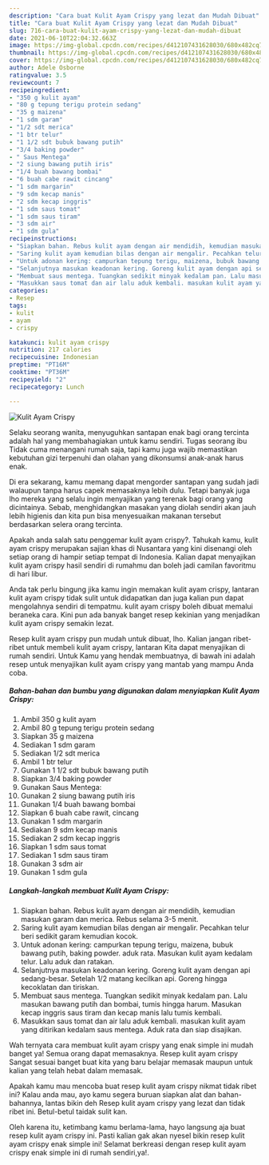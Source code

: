 ```yaml
---
description: "Cara buat Kulit Ayam Crispy yang lezat dan Mudah Dibuat"
title: "Cara buat Kulit Ayam Crispy yang lezat dan Mudah Dibuat"
slug: 716-cara-buat-kulit-ayam-crispy-yang-lezat-dan-mudah-dibuat
date: 2021-06-10T22:04:32.663Z
image: https://img-global.cpcdn.com/recipes/d412107431628030/680x482cq70/kulit-ayam-crispy-foto-resep-utama.jpg
thumbnail: https://img-global.cpcdn.com/recipes/d412107431628030/680x482cq70/kulit-ayam-crispy-foto-resep-utama.jpg
cover: https://img-global.cpcdn.com/recipes/d412107431628030/680x482cq70/kulit-ayam-crispy-foto-resep-utama.jpg
author: Adele Osborne
ratingvalue: 3.5
reviewcount: 7
recipeingredient:
- "350 g kulit ayam"
- "80 g tepung terigu protein sedang"
- "35 g maizena"
- "1 sdm garam"
- "1/2 sdt merica"
- "1 btr telur"
- "1 1/2 sdt bubuk bawang putih"
- "3/4 baking powder"
- " Saus Mentega"
- "2 siung bawang putih iris"
- "1/4 buah bawang bombai"
- "6 buah cabe rawit cincang"
- "1 sdm margarin"
- "9 sdm kecap manis"
- "2 sdm kecap inggris"
- "1 sdm saus tomat"
- "1 sdm saus tiram"
- "3 sdm air"
- "1 sdm gula"
recipeinstructions:
- "Siapkan bahan. Rebus kulit ayam dengan air mendidih, kemudian masukan garam dan merica. Rebus selama 3-5 menit."
- "Saring kulit ayam kemudian bilas dengan air mengalir. Pecahkan telur beri sedikit garam kemudian kocok."
- "Untuk adonan kering: campurkan tepung terigu, maizena, bubuk bawang putih, baking powder. aduk rata. Masukan kulit ayam kedalam telur. Lalu aduk dan ratakan."
- "Selanjutnya masukan keadonan kering. Goreng kulit ayam dengan api sedang-besar. Setelah 1/2 matang kecilkan api. Goreng hingga kecoklatan dan tiriskan."
- "Membuat saus mentega. Tuangkan sedikit minyak kedalam pan. Lalu masukan bawang putih dan bombai, tumis hingga harum. Masukan kecap inggris saus tiram dan kecap manis lalu tumis kembali."
- "Masukkan saus tomat dan air lalu aduk kembali. masukan kulit ayam yang ditirikan kedalam saus mentega. Aduk rata dan siap disajikan."
categories:
- Resep
tags:
- kulit
- ayam
- crispy

katakunci: kulit ayam crispy 
nutrition: 217 calories
recipecuisine: Indonesian
preptime: "PT16M"
cooktime: "PT36M"
recipeyield: "2"
recipecategory: Lunch

---
```



![Kulit Ayam Crispy](https://img-global.cpcdn.com/recipes/d412107431628030/680x482cq70/kulit-ayam-crispy-foto-resep-utama.jpg)

Selaku seorang wanita, menyuguhkan santapan enak bagi orang tercinta adalah hal yang membahagiakan untuk kamu sendiri. Tugas seorang ibu Tidak cuma menangani rumah saja, tapi kamu juga wajib memastikan kebutuhan gizi terpenuhi dan olahan yang dikonsumsi anak-anak harus enak.

Di era  sekarang, kamu memang dapat mengorder santapan yang sudah jadi walaupun tanpa harus capek memasaknya lebih dulu. Tetapi banyak juga lho mereka yang selalu ingin menyajikan yang terenak bagi orang yang dicintainya. Sebab, menghidangkan masakan yang diolah sendiri akan jauh lebih higienis dan kita pun bisa menyesuaikan makanan tersebut berdasarkan selera orang tercinta. 



Apakah anda salah satu penggemar kulit ayam crispy?. Tahukah kamu, kulit ayam crispy merupakan sajian khas di Nusantara yang kini disenangi oleh setiap orang di hampir setiap tempat di Indonesia. Kalian dapat menyajikan kulit ayam crispy hasil sendiri di rumahmu dan boleh jadi camilan favoritmu di hari libur.

Anda tak perlu bingung jika kamu ingin memakan kulit ayam crispy, lantaran kulit ayam crispy tidak sulit untuk didapatkan dan juga kalian pun dapat mengolahnya sendiri di tempatmu. kulit ayam crispy boleh dibuat memalui beraneka cara. Kini pun ada banyak banget resep kekinian yang menjadikan kulit ayam crispy semakin lezat.

Resep kulit ayam crispy pun mudah untuk dibuat, lho. Kalian jangan ribet-ribet untuk membeli kulit ayam crispy, lantaran Kita dapat menyajikan di rumah sendiri. Untuk Kamu yang hendak membuatnya, di bawah ini adalah resep untuk menyajikan kulit ayam crispy yang mantab yang mampu Anda coba.

<!--inarticleads1-->

##### Bahan-bahan dan bumbu yang digunakan dalam menyiapkan Kulit Ayam Crispy:

1. Ambil 350 g kulit ayam
1. Ambil 80 g tepung terigu protein sedang
1. Siapkan 35 g maizena
1. Sediakan 1 sdm garam
1. Sediakan 1/2 sdt merica
1. Ambil 1 btr telur
1. Gunakan 1 1/2 sdt bubuk bawang putih
1. Siapkan 3/4 baking powder
1. Gunakan  Saus Mentega:
1. Gunakan 2 siung bawang putih iris
1. Gunakan 1/4 buah bawang bombai
1. Siapkan 6 buah cabe rawit, cincang
1. Gunakan 1 sdm margarin
1. Sediakan 9 sdm kecap manis
1. Sediakan 2 sdm kecap inggris
1. Siapkan 1 sdm saus tomat
1. Sediakan 1 sdm saus tiram
1. Gunakan 3 sdm air
1. Gunakan 1 sdm gula




<!--inarticleads2-->

##### Langkah-langkah membuat Kulit Ayam Crispy:

1. Siapkan bahan. Rebus kulit ayam dengan air mendidih, kemudian masukan garam dan merica. Rebus selama 3-5 menit.
1. Saring kulit ayam kemudian bilas dengan air mengalir. Pecahkan telur beri sedikit garam kemudian kocok.
1. Untuk adonan kering: campurkan tepung terigu, maizena, bubuk bawang putih, baking powder. aduk rata. Masukan kulit ayam kedalam telur. Lalu aduk dan ratakan.
1. Selanjutnya masukan keadonan kering. Goreng kulit ayam dengan api sedang-besar. Setelah 1/2 matang kecilkan api. Goreng hingga kecoklatan dan tiriskan.
1. Membuat saus mentega. Tuangkan sedikit minyak kedalam pan. Lalu masukan bawang putih dan bombai, tumis hingga harum. Masukan kecap inggris saus tiram dan kecap manis lalu tumis kembali.
1. Masukkan saus tomat dan air lalu aduk kembali. masukan kulit ayam yang ditirikan kedalam saus mentega. Aduk rata dan siap disajikan.




Wah ternyata cara membuat kulit ayam crispy yang enak simple ini mudah banget ya! Semua orang dapat memasaknya. Resep kulit ayam crispy Sangat sesuai banget buat kita yang baru belajar memasak maupun untuk kalian yang telah hebat dalam memasak.

Apakah kamu mau mencoba buat resep kulit ayam crispy nikmat tidak ribet ini? Kalau anda mau, ayo kamu segera buruan siapkan alat dan bahan-bahannya, lantas bikin deh Resep kulit ayam crispy yang lezat dan tidak ribet ini. Betul-betul taidak sulit kan. 

Oleh karena itu, ketimbang kamu berlama-lama, hayo langsung aja buat resep kulit ayam crispy ini. Pasti kalian gak akan nyesel bikin resep kulit ayam crispy enak simple ini! Selamat berkreasi dengan resep kulit ayam crispy enak simple ini di rumah sendiri,ya!.

